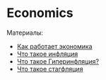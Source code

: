 # Economics


Материалы:

* [Как работает экономика](https://academy.binance.com/ru/articles/how-does-the-economy-work)
* [Что такое инфляция](https://academy.binance.com/ru/articles/what-is-inflation)
* [Что такое Гиперинфляция?](https://academy.binance.com/ru/articles/what-is-hyperinflation)
* [Что такое стагфляция](https://academy.binance.com/ru/articles/what-is-stagflation)
